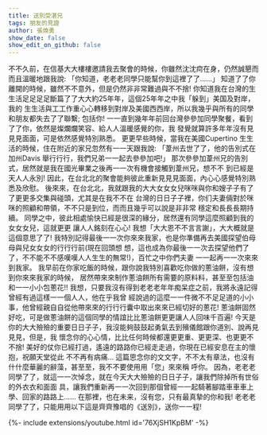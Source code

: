 ```yaml
---
title: 送別受湛兄
tags: 朋友的見證
author: 張煥勇
show_date: false
show_edit_on_github: false
---
```


不不久前，在信基⼤大樓樓邀請我去聚會的時候，你雖然沈沈疴在身，仍然誠懇⽽而且溫暖地跟我說: 「你知道，⽼老老同學只能幫你到這裡了了......」
知道了了你離開的時候，雖然不不意外，但是仍然⾮非常難過與不不捨!
你知道我在台灣的⽣生活⾜足⾜足斷篇了了⼤大約25年年，這個25年年之中我「躲到」美国及對岸，我的 ⽣生活與⼯工作重⼼心轉移到對岸及美國⻄西岸，所以我幾乎與所有的同學和朋友都失去了了聯繫; 包括你!
⼀一直到幾年年前回台灣參參加同學聚餐，看到了了你，依然是燦爛爛笑容、給⼈人溫暖感覺的你，我 發覺就算許多年年沒有⾒見見⾯面，可是依然感覺特別熟悉。
更更早些時候，當我在美國Cupertino ⽣生活的時候，住在附近的家兄忽然有⼀一天跟我說: 「葦州去世了了，他的告別式在加州Davis 舉⾏行行，我們兄弟⼀一起去參參加吧!」
那次參參加葦州兄的告別式，居然就是我在國光畢業之後再⼀一次有機會接觸到葦州兄，想不不 到已經是天⼈人永別!
因此，在台北北的聚會能夠彼此重新⾒見見⾯面，內⼼心感覺特別熟悉及欣慰。
後來來，在台北北，我就跟我的⼤大⼥女女兒咪咪與你和嫂⼦子有了了更更多交集與碰頭，尤其是在我不不在 台灣的⽇日⼦子裡，你们夫妻倆對於咪咪的照顧和帶領，不不只是到位，⽽而且幾乎可以說是⾮非常 穩定和⻑⾧長期持續。
同學之中，彼此相處愉快已經是很深的緣分，居然還有同學這麼照顧到我的⼥女女兒，這就更更 讓⼈人銘刻在⼼心!
我想「⼤大恩不不⾔言謝」，⼤大概就是這個意思了了!
我特別記得最後⼀一次你來來我家，也是你準備再去美國探望伯⺟母與兒⼥女女的⾏行行前(現在回頭想 想，這也成為你最後⼀一次去探望他們了了，不不能不不感嘆嘆⼈人⽣生的無常!)，百忙之中你們夫妻 ⼀一起再⼀一次來來到我家。
我早前在你家吃飯的時候，跟你說我特別喜歡吃你做的蔥油餅，沒有想到你來來我家的時候， 居然帶來來制作蔥油餅所有需要的原料料，甚⾄至包括油和⼀一⼩小包蔥花!!
我想，只要我沒有得到⽼老老年年痴呆症之前，我將永遠記得曾經有過這樣⼀一個⼈人，他在乎我曾 經說過的這麼⼀一件微不不⾜足道的⼩小事，他曾經親⾃自從他帶來來的⾏行行囊中取出來來已經切好的蔥花!
蔥油餅固然好吃，可是做蔥油餅的這個同學的情誼⽐比蔥油餅更更讓⼈人回味千百遍!
今天是你的⼤大殮殮的重要⽇日⼦子，我沒能夠⿎鼓起勇氣去到殯儀館跟你道別、說再⾒見見，但是，我 懷念你的⼼心情，⽐比任何時候都還更更重、更更深、也更更不不捨!
美好的仗你已經打過，遙遠的路路你已經⾛走過，你現在已經安息在主的懷抱，祝願天堂從此
不不再有病痛... 這篇思念你的⽂文字，不不太有章法，也沒有什什麼華麗的辭藻，甚⾄至，我不不要使⽤用「您」來來稱
呼你。 因為，⽼老老同學了了，就這⼀一次悼念，就在今天⼤大殮殮的⽇日⼦子，讓我們除掉所有世俗的外⾐衣和⾯面
具，讓我們重新再⼀一次回到那個曾經⼀一起騎著腳踏⾞車車上學、回家的路路上...... 在那裡，也在未来，沒有您，只有最真摯的你和我! ⽼老老同學了了，只能⽤用以下這是⿑齊豫唱的《送別》，送你⼀一程!

{%- include extensions/youtube.html id='76XjSH1KpBM' -%}
